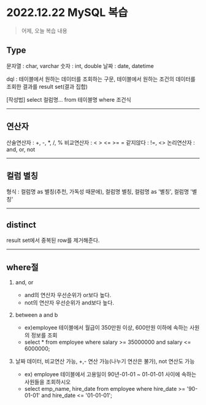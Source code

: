 # 2022.12.22 MySQL 복습
> 어제, 오늘 복습 내용 

## Type
문자열 : char, varchar
숫자 : int, double
날짜 : date, datetime

dql : 테이블에서 원하는 데이터를 조회하는 구문, 테이블에서 원하는 조건의 데이터를 조회한 결과를 result set(결과 집합)

[작성법]
select 컬럼명... from 테이블명 where 조건식 

--- 
## 연산자
산술연산자 : +, -, *, /, %
비교연산자 : < > <= >= =
        같지않다 : !=, <>
논리연산자 : and, or, not

---

## 컬럼 별칭 
형식 : 컬럼명 as 별칭(추천, 가독성 때문에), 컬럼명 별칭, 컬럼명 as '별칭', 컬럼명 '별칭'

---

## distinct
result set에서 중복된 row를 제거해준다.

---

## where절
1. and, or
    - and의 연산자 우선순위가 or보다 높다.
    - not의 연산자 우선순위가 and보다 높다.
2. between a and b
   - ex)employee 테이블에서 월급이 350만원 이상, 600만원 이하에 속하는 사원의 정보를 조회 
   - select * from employee where salary >= 35000000 and salary <= 6000000;

3. 날짜 데이터, 비교연산 가능, +,- 연산 가능(나누기 연산은 불가), not 연산도 가능 
    - ex) employee 테이블에서 고용일이 90년-01-01 ~ 01-01-01 사이에 속하는 사원들을 조회하시오
    - select emp_name, hire_date from employee where hire_date >= '90-01-01' and hire_date <= '01-01-01';